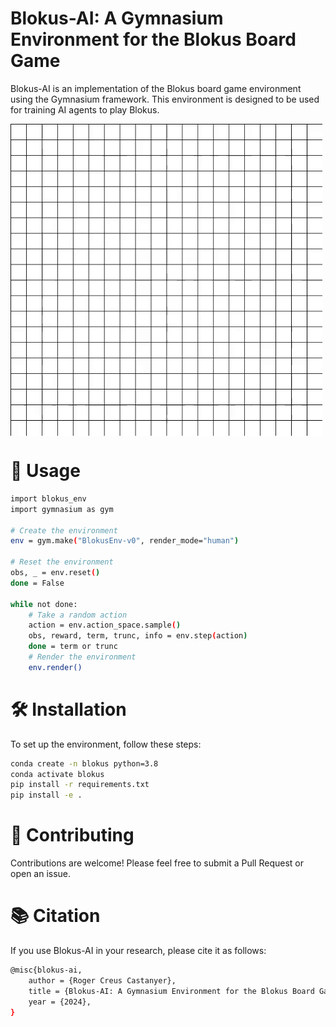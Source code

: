 # Blokus-AI: A Gymnasium Environment for the Blokus Board Game

Blokus-AI is an implementation of the Blokus board game environment using the Gymnasium framework. This environment is designed to be used for training AI agents to play Blokus.

<div style="display:flex;">
  <img src="demo_0.gif" style="flex:1;margin-right:5px;width:75%;" />
</div>

# 🚀 Usage

```bash
import blokus_env
import gymnasium as gym

# Create the environment
env = gym.make("BlokusEnv-v0", render_mode="human")

# Reset the environment
obs, _ = env.reset()
done = False

while not done:
    # Take a random action
    action = env.action_space.sample()
    obs, reward, term, trunc, info = env.step(action)
    done = term or trunc
    # Render the environment
    env.render()
```

# 🛠️ Installation
To set up the environment, follow these steps:

```bash
conda create -n blokus python=3.8
conda activate blokus
pip install -r requirements.txt
pip install -e .
```

# 🤝 Contributing
Contributions are welcome! Please feel free to submit a Pull Request or open an issue.

# 📚 Citation

If you use Blokus-AI in your research, please cite it as follows:

```bash
@misc{blokus-ai,
    author = {Roger Creus Castanyer},
    title = {Blokus-AI: A Gymnasium Environment for the Blokus Board Game},
    year = {2024},
}
```